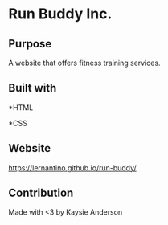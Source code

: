 # Run Buddy Inc.

## Purpose
A website that offers fitness training services.

## Built with
*HTML

*CSS

## Website
https://lernantino.github.io/run-buddy/

## Contribution
Made with <3 by Kaysie Anderson

